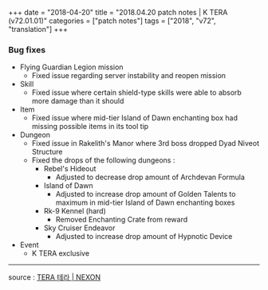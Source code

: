 +++
date = "2018-04-20"
title = "2018.04.20 patch notes | K TERA (v72.01.01)"
categories = ["patch notes"]
tags = ["2018", "v72", "translation"]
+++

### Bug fixes
- Flying Guardian Legion mission
  - Fixed issue regarding server instability and reopen mission
- Skill
  - Fixed issue where certain shield-type skills were able to absorb more damage than it should
- Item
  - Fixed issue where mid-tier Island of Dawn enchanting box had missing possible items in its tool tip
- Dungeon
  - Fixed issue in Rakelith's Manor where 3rd boss dropped Dyad Niveot Structure
  - Fixed the drops of the following dungeons :
    - Rebel's Hideout
      - Adjusted to decrease drop amount of Archdevan Formula
    - Island of Dawn
      - Adjusted to increase drop amount of Golden Talents to maximum in mid-tier Island of Dawn enchanting boxes
    - Rk-9 Kennel (hard)
      - Removed Enchanting Crate from reward
    - Sky Cruiser Endeavor
      - Adjusted to increase drop amount of Hypnotic Device
- Event
  - K TERA exclusive

----

source : [TERA 테라 | NEXON](http://tera.nexon.com/news/update/view.aspx?n4articlesn=329)
